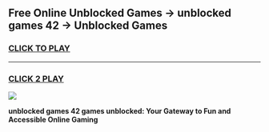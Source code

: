 
## Free Online Unblocked Games → unblocked games 42 → Unblocked Games
<h3>
<a href="https://premium.freeplayer.one?title=unblocked_games_42&ref=21F">CLICK TO PLAY</a></h3>
<hr>

<h3>
<a href="https://premium.freeplayer.one?title=unblocked_games_42&ref=21F">CLICK 2 PLAY</a>
  
</h3>

<a href="https://premium.freeplayer.one?title=unblocked_games_42&ref=21F/"><img src="https://clearcache.store/games.png"></a>


**unblocked games 42 games unblocked: Your Gateway to Fun and Accessible Online Gaming**
